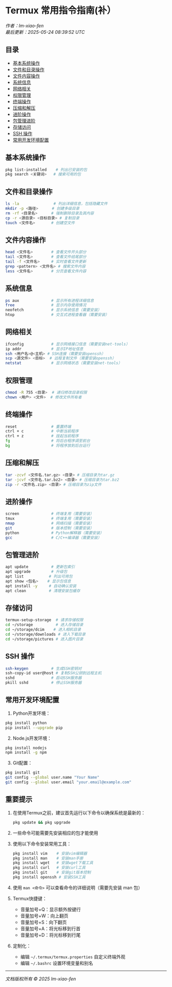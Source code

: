 # Termux 常用指令指南(补）

*作者：lm-xiao-fen*  
*最后更新：2025-05-24 08:39:52 UTC*

## 目录
- [基本系统操作](#基本系统操作)
- [文件和目录操作](#文件和目录操作)
- [文件内容操作](#文件内容操作)
- [系统信息](#系统信息)
- [网络相关](#网络相关)
- [权限管理](#权限管理)
- [终端操作](#终端操作)
- [压缩和解压](#压缩和解压)
- [进阶操作](#进阶操作)
- [包管理进阶](#包管理进阶)
- [存储访问](#存储访问)
- [SSH 操作](#ssh-操作)
- [常用开发环境配置](#常用开发环境配置)

## 基本系统操作

```bash
pkg list-installed    # 列出已安装的包
pkg search <关键词>   # 搜索可用的包
```

## 文件和目录操作

```bash
ls -la               # 列出详细信息，包括隐藏文件
mkdir -p <路径>      # 创建多级目录
rm -rf <目录名>      # 强制删除目录及其内容
cp -r <源目录> <目标目录> # 复制目录
touch <文件名>       # 创建空文件
```

## 文件内容操作

```bash
head <文件名>        # 查看文件开头部分
tail <文件名>        # 查看文件结尾部分
tail -f <文件名>     # 实时查看文件更新
grep <pattern> <文件名> # 搜索文件内容
less <文件名>        # 分页查看文件内容
```

## 系统信息

```bash
ps aux              # 显示所有进程详细信息
free                # 显示内存使用情况
neofetch            # 显示系统信息（需要安装）
htop                # 交互式进程查看器（需要安装）
```

## 网络相关

```bash
ifconfig            # 显示网络接口信息（需要安装net-tools）
ip addr             # 显示IP地址信息
ssh <用户名>@<主机> # SSH连接（需要安装openssh）
scp <源文件> <目标>  # 远程复制文件（需要安装openssh）
netstat             # 显示网络状态（需要安装net-tools）
```

## 权限管理

```bash
chmod -R 755 <目录>  # 递归修改目录权限
chown <用户> <文件>  # 修改文件所有者
```

## 终端操作

```bash
reset               # 重置终端
ctrl + c            # 中断当前程序
ctrl + z            # 挂起当前程序
fg                  # 将后台程序调至前台
bg                  # 将程序放到后台运行
```

## 压缩和解压

```bash
tar -zcvf <文件名.tar.gz> <目录> # 压缩目录为tar.gz
tar -jcvf <文件名.tar.bz2> <目录> # 压缩目录为tar.bz2
zip -r <文件名.zip> <目录> # 压缩目录为zip文件
```

## 进阶操作

```bash
screen              # 终端复用（需要安装）
tmux                # 终端复用（需要安装）
nmap                # 网络扫描（需要安装）
git                 # 版本控制（需要安装）
python              # Python解释器（需要安装）
gcc                 # C/C++编译器（需要安装）
```

## 包管理进阶

```bash
apt update          # 更新包索引
apt upgrade         # 升级包
apt list           # 列出可用包
apt show <包名>    # 显示包信息
apt install -y     # 自动确认安装
apt clean          # 清理安装包缓存
```

## 存储访问

```bash
termux-setup-storage  # 请求存储权限
cd ~/storage          # 进入存储目录
cd ~/storage/dcim    # 进入相机目录
cd ~/storage/downloads # 进入下载目录
cd ~/storage/pictures # 进入图片目录
```

## SSH 操作

```bash
ssh-keygen          # 生成SSH密钥对
ssh-copy-id user@host # 复制SSH公钥到远程主机
sshd                # 启动SSH服务器
pkill sshd          # 停止SSH服务器
```

## 常用开发环境配置

1. Python开发环境：
```bash
pkg install python
pip install --upgrade pip
```

2. Node.js开发环境：
```bash
pkg install nodejs
npm install -g npm
```

3. Git配置：
```bash
pkg install git
git config --global user.name "Your Name"
git config --global user.email "your.email@example.com"
```

## 重要提示

1. 在使用Termux之前，建议首先运行以下命令以确保系统是最新的：
   ```bash
   pkg update && pkg upgrade
   ```

2. 一些命令可能需要先安装相应的包才能使用

3. 使用以下命令安装常用工具：
   ```bash
   pkg install vim    # 安装vim编辑器
   pkg install man    # 安装man手册
   pkg install wget   # 安装wget下载工具
   pkg install curl   # 安装curl工具
   pkg install git    # 安装git版本控制
   pkg install openssh # 安装SSH工具
   ```

4. 使用 `man <命令>` 可以查看命令的详细说明（需要先安装 man 包）

5. Termux快捷键：
   - 音量加号+Q：显示额外按键行
   - 音量加号+W：向上翻页
   - 音量加号+S：向下翻页
   - 音量加号+A：将光标移到行首
   - 音量加号+D：将光标移到行尾

6. 定制化：
   - 编辑 `~/.termux/termux.properties` 自定义终端外观
   - 编辑 `~/.bashrc` 设置环境变量和别名

---
*文档版权所有 © 2025 lm-xiao-fen*
